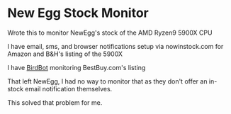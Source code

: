 # New Egg Stock Monitor

Wrote this to monitor NewEgg's stock of the AMD Ryzen9 5900X CPU

I have email, sms, and browser notifications setup via nowinstock.com for Amazon and B&H's listing of the 5900X

I have [BirdBot](https://nateskicks13.gitbook.io/bird-bot/) monitoring BestBuy.com's listing

That left NewEgg, I had no way to monitor that as they don't offer an in-stock email notification themselves.

This solved that problem for me.

